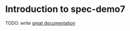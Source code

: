 # Introduction to spec-demo7

TODO: write [great documentation](http://jacobian.org/writing/what-to-write/)
